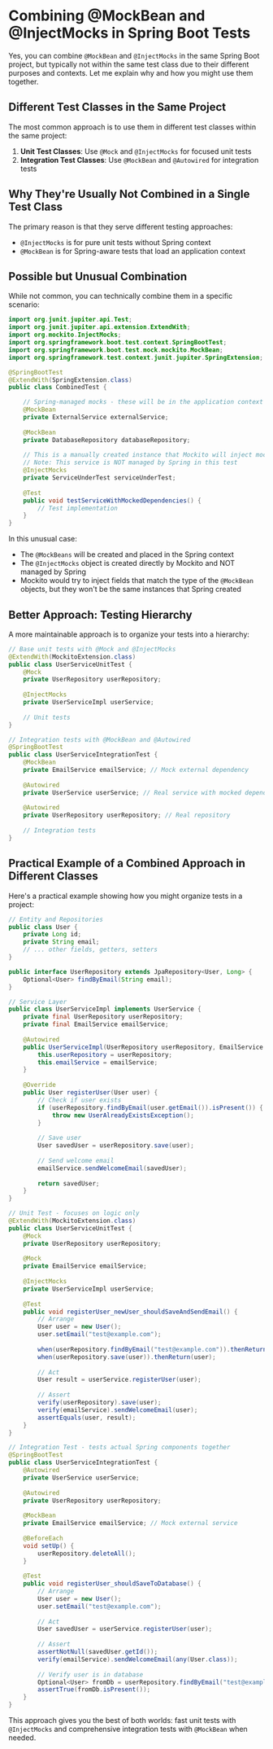 # Combining @MockBean and @InjectMocks in Spring Boot Tests

Yes, you can combine `@MockBean` and `@InjectMocks` in the same Spring Boot project, but typically not within the same test class due to their different purposes and contexts. Let me explain why and how you might use them together.

## Different Test Classes in the Same Project

The most common approach is to use them in different test classes within the same project:

1. **Unit Test Classes**: Use `@Mock` and `@InjectMocks` for focused unit tests
2. **Integration Test Classes**: Use `@MockBean` and `@Autowired` for integration tests

## Why They're Usually Not Combined in a Single Test Class

The primary reason is that they serve different testing approaches:

- `@InjectMocks` is for pure unit tests without Spring context
- `@MockBean` is for Spring-aware tests that load an application context

## Possible but Unusual Combination

While not common, you can technically combine them in a specific scenario:

```java
import org.junit.jupiter.api.Test;
import org.junit.jupiter.api.extension.ExtendWith;
import org.mockito.InjectMocks;
import org.springframework.boot.test.context.SpringBootTest;
import org.springframework.boot.test.mock.mockito.MockBean;
import org.springframework.test.context.junit.jupiter.SpringExtension;

@SpringBootTest
@ExtendWith(SpringExtension.class)
public class CombinedTest {

    // Spring-managed mocks - these will be in the application context
    @MockBean
    private ExternalService externalService;
    
    @MockBean
    private DatabaseRepository databaseRepository;
    
    // This is a manually created instance that Mockito will inject mocks into
    // Note: This service is NOT managed by Spring in this test
    @InjectMocks
    private ServiceUnderTest serviceUnderTest;
    
    @Test
    public void testServiceWithMockedDependencies() {
        // Test implementation
    }
}
```

In this unusual case:
- The `@MockBeans` will be created and placed in the Spring context
- The `@InjectMocks` object is created directly by Mockito and NOT managed by Spring
- Mockito would try to inject fields that match the type of the `@MockBean` objects, but they won't be the same instances that Spring created

## Better Approach: Testing Hierarchy

A more maintainable approach is to organize your tests into a hierarchy:

```java
// Base unit tests with @Mock and @InjectMocks
@ExtendWith(MockitoExtension.class)
public class UserServiceUnitTest {
    @Mock
    private UserRepository userRepository;
    
    @InjectMocks
    private UserServiceImpl userService;
    
    // Unit tests
}

// Integration tests with @MockBean and @Autowired
@SpringBootTest
public class UserServiceIntegrationTest {
    @MockBean
    private EmailService emailService; // Mock external dependency
    
    @Autowired
    private UserService userService; // Real service with mocked dependencies
    
    @Autowired
    private UserRepository userRepository; // Real repository
    
    // Integration tests
}
```

## Practical Example of a Combined Approach in Different Classes

Here's a practical example showing how you might organize tests in a project:

```java
// Entity and Repositories
public class User {
    private Long id;
    private String email;
    // ... other fields, getters, setters
}

public interface UserRepository extends JpaRepository<User, Long> {
    Optional<User> findByEmail(String email);
}

// Service Layer
public class UserServiceImpl implements UserService {
    private final UserRepository userRepository;
    private final EmailService emailService;
    
    @Autowired
    public UserServiceImpl(UserRepository userRepository, EmailService emailService) {
        this.userRepository = userRepository;
        this.emailService = emailService;
    }
    
    @Override
    public User registerUser(User user) {
        // Check if user exists
        if (userRepository.findByEmail(user.getEmail()).isPresent()) {
            throw new UserAlreadyExistsException();
        }
        
        // Save user
        User savedUser = userRepository.save(user);
        
        // Send welcome email
        emailService.sendWelcomeEmail(savedUser);
        
        return savedUser;
    }
}

// Unit Test - focuses on logic only
@ExtendWith(MockitoExtension.class)
public class UserServiceUnitTest {
    @Mock
    private UserRepository userRepository;
    
    @Mock
    private EmailService emailService;
    
    @InjectMocks
    private UserServiceImpl userService;
    
    @Test
    public void registerUser_newUser_shouldSaveAndSendEmail() {
        // Arrange
        User user = new User();
        user.setEmail("test@example.com");
        
        when(userRepository.findByEmail("test@example.com")).thenReturn(Optional.empty());
        when(userRepository.save(user)).thenReturn(user);
        
        // Act
        User result = userService.registerUser(user);
        
        // Assert
        verify(userRepository).save(user);
        verify(emailService).sendWelcomeEmail(user);
        assertEquals(user, result);
    }
}

// Integration Test - tests actual Spring components together
@SpringBootTest
public class UserServiceIntegrationTest {
    @Autowired
    private UserService userService;
    
    @Autowired
    private UserRepository userRepository;
    
    @MockBean
    private EmailService emailService; // Mock external service
    
    @BeforeEach
    void setUp() {
        userRepository.deleteAll();
    }
    
    @Test
    public void registerUser_shouldSaveToDatabase() {
        // Arrange
        User user = new User();
        user.setEmail("test@example.com");
        
        // Act
        User savedUser = userService.registerUser(user);
        
        // Assert
        assertNotNull(savedUser.getId());
        verify(emailService).sendWelcomeEmail(any(User.class));
        
        // Verify user is in database
        Optional<User> fromDb = userRepository.findByEmail("test@example.com");
        assertTrue(fromDb.isPresent());
    }
}
```

This approach gives you the best of both worlds: fast unit tests with `@InjectMocks` and comprehensive integration tests with `@MockBean` when needed.